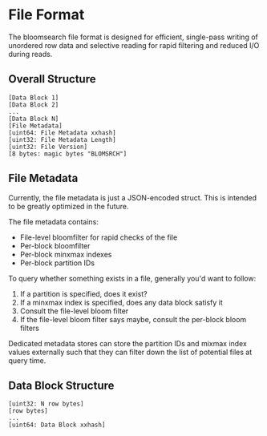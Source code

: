 # File Format

The bloomsearch file format is designed for efficient, single-pass writing of unordered row data and selective reading for rapid filtering and reduced I/O during reads.

## Overall Structure

```
[Data Block 1]
[Data Block 2]
...
[Data Block N]
[File Metadata]
[uint64: File Metadata xxhash]
[uint32: File Metadata Length]
[uint32: File Version]
[8 bytes: magic bytes "BLOMSRCH"]
```

## File Metadata

Currently, the file metadata is just a JSON-encoded struct. This is intended to be greatly optimized in the future.

The file metadata contains:
- File-level bloomfilter for rapid checks of the file
- Per-block bloomfilter
- Per-block minxmax indexes
- Per-block partition IDs

To query whether something exists in a file, generally you'd want to follow:
1. If a partition is specified, does it exist?
2. If a minxmax index is specified, does any data block satisfy it
3. Consult the file-level bloom filter
4. If the file-level bloom filter says maybe, consult the per-block bloom filters

Dedicated metadata stores can store the partition IDs and mixmax index values externally such that they can filter down the list of potential files at query time.

## Data Block Structure

```
[uint32: N row bytes]
[row bytes]
...
[uint64: Data Block xxhash]
```
